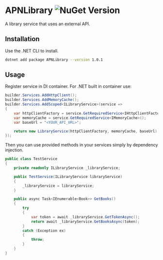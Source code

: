 # APNLibrary ![NuGet Version](https://img.shields.io/nuget/v/APNLibrary)

A library service that uses an external API.

## Installation

Use the .NET CLI to install.

```bash
dotnet add package APNLibrary --version 1.0.1
```

## Usage

Register service in DI container. For .NET built in container use:
```csharp
builder.Services.AddHttpClient();
builder.Services.AddMemoryCache();
builder.Services.AddScoped<ILibraryService>(service =>
{
    var httpClientFactory = service.GetRequiredService<IHttpClientFactory>();
    var memoryCache = service.GetRequiredService<IMemoryCache>();
    var baseUrl = "<YOUR_API_URL>";

    return new LibraryService(httpClientFactory, memoryCache, baseUrl);
});
```

Then you can use provided methods in your services simply by dependency injection.

```csharp
public class TestService
{
    private readonly ILibraryService _libraryService;

    public TestService(ILibraryService libraryService)
    {
        _libraryService = libraryService;
    }

    public async Task<IEnumerable<Book>> GetBooks()
    {
        try
        {
            var token = await _libraryService.GetTokenAsync();
            return await _libraryService.GetBooksAsync(token);
        }
        catch (Exception ex)
        {
            throw;
        }
    }
}
```
